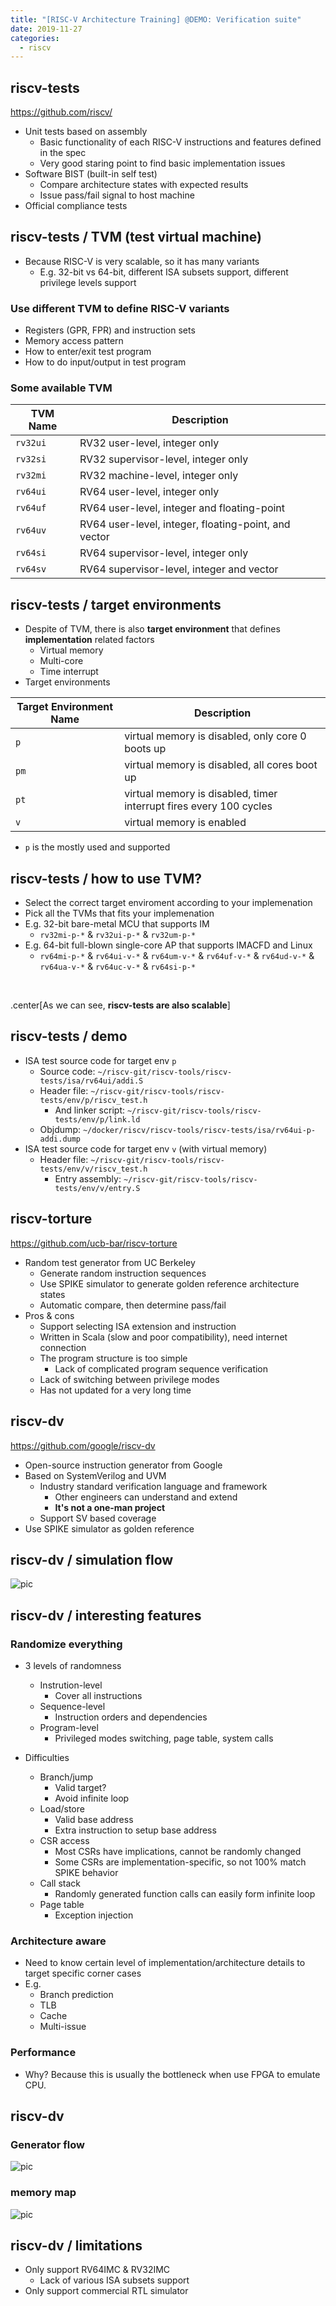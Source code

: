 ```yaml
---
title: "[RISC-V Architecture Training] @DEMO: Verification suite"
date: 2019-11-27
categories:
  - riscv
---
```



## riscv-tests

https://github.com/riscv/

-   Unit tests based on assembly
    -   Basic functionality of each RISC-V instructions and features defined in the spec
    -   Very good staring point to find basic implementation issues
-   Software BIST (built-in self test)
    -   Compare architecture states with expected results
    -   Issue pass/fail signal to host machine
-   Official compliance tests


## riscv-tests / TVM (test virtual machine)

-   Because RISC-V is very scalable, so it has many variants
    -   E.g. 32-bit vs 64-bit, different ISA subsets support, different privilege levels support

### Use different TVM to define RISC-V variants

-   Registers (GPR, FPR) and instruction sets
-   Memory access pattern
-   How to enter/exit test program
-   How to do input/output in test program


### Some available TVM

| TVM Name | Description                                          |
| -------- | ---------------------------------------------------- |
| `rv32ui` | RV32 user-level, integer only                        |
| `rv32si` | RV32 supervisor-level, integer only                  |
| `rv32mi` | RV32 machine-level, integer only                     |
| `rv64ui` | RV64 user-level, integer only                        |
| `rv64uf` | RV64 user-level, integer and floating-point          |
| `rv64uv` | RV64 user-level, integer, floating-point, and vector |
| `rv64si` | RV64 supervisor-level, integer only                  |
| `rv64sv` | RV64 supervisor-level, integer and vector            |


## riscv-tests / target environments

-   Despite of TVM, there is also **target environment** that defines **implementation** related factors
    -   Virtual memory
    -   Multi-core
    -   Time interrupt
-   Target environments

| Target Environment Name | Description                                                  |
| ----------------------- | ------------------------------------------------------------ |
| `p`                     | virtual memory is disabled, only core 0 boots up             |
| `pm`                    | virtual memory is disabled, all cores boot up                |
| `pt`                    | virtual memory is disabled, timer interrupt fires every 100 cycles |
| `v`                     | virtual memory is enabled                                    |

-   `p` is the mostly used and supported


## riscv-tests / how to use TVM?

-   Select the correct target enviroment according to your implemenation
-   Pick all the TVMs that fits your implemenation
-   E.g. 32-bit bare-metal MCU that supports IM
    -   `rv32mi-p-*` & `rv32ui-p-*` & `rv32um-p-*`
-   E.g. 64-bit full-blown single-core AP that supports IMACFD and Linux
    -   `rv64mi-p-*` & `rv64ui-v-*` & `rv64um-v-*` & `rv64uf-v-*` & `rv64ud-v-*` & `rv64ua-v-*` & `rv64uc-v-*` & `rv64si-p-*`

&nbsp;

.center[As we can see, **riscv-tests are also scalable**]


## riscv-tests / demo

-   ISA test source code for target env `p`
    -   Source code: `~/riscv-git/riscv-tools/riscv-tests/isa/rv64ui/addi.S`
    -   Header file: `~/riscv-git/riscv-tools/riscv-tests/env/p/riscv_test.h`
        -   And linker script: `~/riscv-git/riscv-tools/riscv-tests/env/p/link.ld`
    -   Objdump: `~/docker/riscv/riscv-tools/riscv-tests/isa/rv64ui-p-addi.dump`
-   ISA test source code for target env `v` (with virtual memory)
    -   Header file: `~/riscv-git/riscv-tools/riscv-tests/env/v/riscv_test.h`
        -   Entry assembly: `~/riscv-git/riscv-tools/riscv-tests/env/v/entry.S`


## riscv-torture

https://github.com/ucb-bar/riscv-torture

-   Random test generator from UC Berkeley
    -   Generate random instruction sequences
    -   Use SPIKE simulator to generate golden reference architecture states
    -   Automatic compare, then determine pass/fail
-   Pros & cons
    -   Support selecting ISA extension and instruction
    -   Written in Scala (slow and poor compatibility), need internet connection
    -   The program structure is too simple
        -   Lack of complicated program sequence verification
    -   Lack of switching between privilege modes
    -   Has not updated for a very long time


## riscv-dv

https://github.com/google/riscv-dv

-   Open-source instruction generator from Google
-   Based on SystemVerilog and UVM
    -   Industry standard verification language and framework
        -   Other engineers can understand and extend
        -   **It's not a one-man project**
    -   Support SV based coverage
-   Use SPIKE simulator as golden reference


## riscv-dv / simulation flow

![pic](../image/riscv-dv-sim-diagram.png)


## riscv-dv / interesting features

### Randomize everything

-   3 levels of randomness
    -   Instrution-level
        -   Cover all instructions
    -   Sequence-level
        -   Instruction orders and dependencies
    -   Program-level
        -   Privileged modes switching, page table, system calls


-   Difficulties
    -   Branch/jump
        -   Valid target?
        -   Avoid infinite loop
    -   Load/store
        -   Valid base address
        -   Extra instruction to setup base address
    -   CSR access
        -   Most CSRs have implications, cannot be randomly changed
        -   Some CSRs are implementation-specific, so not 100% match SPIKE behavior
    -   Call stack
        -   Randomly generated function calls can easily form infinite loop
    -   Page table
        -   Exception injection


### Architecture aware

-   Need to know certain level of implementation/architecture details to target specific corner cases
-   E.g.
    -   Branch prediction
    -   TLB
    -   Cache
    -   Multi-issue

### Performance

-   Why? Because this is usually the bottleneck when use FPGA to emulate CPU.


## riscv-dv

### Generator flow
![pic](../image/riscv-dv-steps.png)

### memory map
![pic](../image/riscv-dv-mem-map.png)


## riscv-dv / limitations

-   Only support RV64IMC & RV32IMC
    -   Lack of various ISA subsets support
-   Only support commercial RTL simulator 


